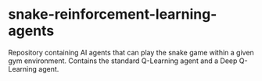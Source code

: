 # snake-reinforcement-learning-agents
Repository containing AI agents that can play the snake game within a given gym environment. Contains the standard Q-Learning agent and a Deep Q-Learning agent.
